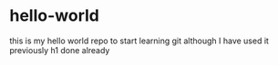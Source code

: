 # hello-world
this is my hello world repo to start learning git although I have used it previously 
h1 done already
